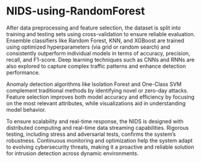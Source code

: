 # NIDS-using-RandomForest

After data preprocessing and feature selection, the dataset is split into training and testing sets using cross-validation to ensure reliable evaluation. Ensemble classifiers like Random Forest, KNN, and XGBoost are trained using optimized hyperparameters (via grid or random search) and consistently outperform individual models in terms of accuracy, precision, recall, and F1-score. Deep learning techniques such as CNNs and RNNs are also explored to capture complex traffic patterns and enhance detection performance.

Anomaly detection algorithms like Isolation Forest and One-Class SVM complement traditional methods by identifying novel or zero-day attacks. Feature selection improves both model accuracy and efficiency by focusing on the most relevant attributes, while visualizations aid in understanding model behavior.

To ensure scalability and real-time response, the NIDS is designed with distributed computing and real-time data streaming capabilities. Rigorous testing, including stress and adversarial tests, confirms the system’s robustness. Continuous monitoring and optimization help the system adapt to evolving cybersecurity threats, making it a proactive and reliable solution for intrusion detection across dynamic environments.
